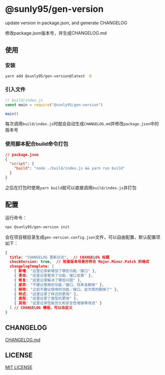 # @sunly95/gen-version

update version in package.json, and generate CHANGELOG

修改package.json版本号，并生成CHANGELOG.md

## 使用

### 安装

```bash
yarn add @sunly95/gen-version@latest -D
```

### 引入文件

```js
// build/index.js
const main = require("@sunly95/gen-version")

main()
```

每次调用`build/index.js`时就会自动生成`CHANGELOG.md`并修改`package.json`中的版本号

### 使用脚本配合build命令打包

```json
// package.json
{
  "script": {
    "build": "node ./build/index.js && yarn run build"
  }
}
```

之后在打包时使用`yarn build`就可以直接调用`build/index.js`并打包

## 配置

运行命令：

```bash
npx @sunly95/gen-version init
```

会在项目根目录生成`gen-version.config.json`文件，可以自由配置，默认配置项如下：

```json
{
  title: "CHANGELOG 更新日志",  // CHANGELOG 标题
  checkVersion: true,  // 检查版本号是否符合 Major.Minor.Patch 的格式
  changelogTemplate: [
    { 新增: "这里记录新增加了哪些功能／接口" },
    { 更改: "这里记录更改了功能／接口变更" },
    { 修复: "这里记录解决了哪些问题" },
    { 废弃: "不建议使用的功能／接口，将来会删掉" },
    { 移除: "之前不建议使用的功能／接口，这次真的删掉了" },
    { 样式: "这里记录了样式的更改" },
    { 类型: "这里记录了类型的更改" },
    { 其他: "这里记录性能优化和安全性增强等改进" }
  ] // CHANGELOG 模板，可以自定义
}
```


## CHANGELOG

[CHANGELOG.md](./CHANGELOG.md)

## LICENSE

[MIT LICENSE](./LICENSE)